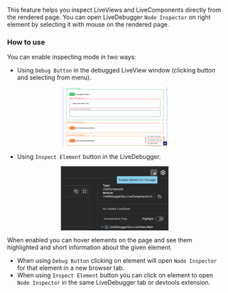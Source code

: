 This feature helps you inspect LiveViews and LiveComponents directly from the rendered page. 
You can open LiveDebugger `Node Inspector` on right element by selecting it with mouse on the rendered page.

### How to use
You can enable inspecting mode in two ways:
- Using `Debug Button` in the debugged LiveView window (clicking button and selecting from menu).

<div style="display: flex; justify-content: center">
  <img src="images/debug_button_inspect_element.png" alt="Debug Button - Inspect in new tab" width="50%" />
</div>

- Using `Inspect Element` button in the LiveDebugger.

<div style="display: flex; justify-content: center">
  <img src="images/inspect_element_button.png" alt="Inspect Element Button" width="50%" />
</div>

When enabled you can hover elements on the page and see them highlighted and short information about the given element. 
- When using `Debug Button` clicking on element will open `Node Inspector` for that element in a new browser tab.
- When using `Inspect Element` button you can click on element to open `Node Inspector` in the same LiveDebugger tab or devtools extension.
